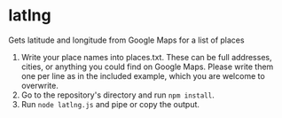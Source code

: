 # latlng
Gets latitude and longitude from Google Maps for a list of places

1. Write your place names into places.txt. These can be full addresses, cities, or anything you could find on Google Maps. Please write them one per line as in the included example, which you are welcome to overwrite.
2. Go to the repository's directory and run `npm install`.
3. Run `node latlng.js` and pipe or copy the output.
